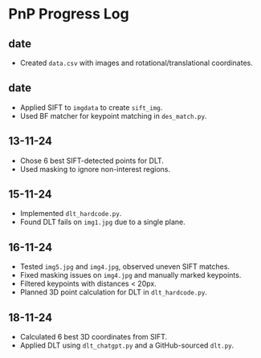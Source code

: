 # PnP Progress Log

## date
- Created `data.csv` with images and rotational/translational coordinates.

## date
- Applied SIFT to `imgdata` to create `sift_img`.
- Used BF matcher for keypoint matching in `des_match.py`.

## 13-11-24
- Chose 6 best SIFT-detected points for DLT.
- Used masking to ignore non-interest regions.

## 15-11-24
- Implemented `dlt_hardcode.py`.
- Found DLT fails on `img1.jpg` due to a single plane.

## 16-11-24
- Tested `img5.jpg` and `img4.jpg`, observed uneven SIFT matches.
- Fixed masking issues on `img4.jpg` and manually marked keypoints.
- Filtered keypoints with distances < 20px.
- Planned 3D point calculation for DLT in `dlt_hardcode.py`.

## 18-11-24
- Calculated 6 best 3D coordinates from SIFT.
- Applied DLT using `dlt_chatgpt.py` and a GitHub-sourced `dlt.py`.
